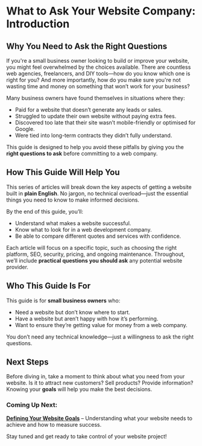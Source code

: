 # What to Ask Your Website Company: Introduction

## Why You Need to Ask the Right Questions

If you're a small business owner looking to build or improve your website,
you might feel overwhelmed by the choices available. There are countless web
agencies, freelancers, and DIY tools—how do you know which one is right for
you? And more importantly, how do you make sure you're not wasting time and
money on something that won’t work for your business?

Many business owners have found themselves in situations where they:

- Paid for a website that doesn’t generate any leads or sales.
- Struggled to update their own website without paying extra fees.
- Discovered too late that their site wasn’t mobile-friendly or optimised for Google.
- Were tied into long-term contracts they didn’t fully understand.

This guide is designed to help you avoid these pitfalls by giving you the
**right questions to ask** before committing to a web company. 

## How This Guide Will Help You

This series of articles will break down the key aspects of getting a website
built in **plain English**. No jargon, no technical overload—just the
essential things you need to know to make informed decisions.

By the end of this guide, you’ll:

- Understand what makes a website successful.
- Know what to look for in a web development company.
- Be able to compare different quotes and services with confidence.

Each article will focus on a specific topic, such as choosing the right
platform, SEO, security, pricing, and ongoing maintenance. Throughout, we’ll
include **practical questions you should ask** any potential website provider.

## Who This Guide Is For

This guide is for **small business owners** who:

- Need a website but don’t know where to start.
- Have a website but aren’t happy with how it’s performing.
- Want to ensure they’re getting value for money from a web company.

You don’t need any technical knowledge—just a willingness to ask the right
questions.

## Next Steps

Before diving in, take a moment to think about what you need from your
website. Is it to attract new customers? Sell products? Provide information?
Knowing your **goals** will help you make the best decisions.

### Coming Up Next: 
**[Defining Your Website Goals](./goals/)** – Understanding what your website needs
to achieve and how to measure success.

Stay tuned and get ready to take control of your website project!

